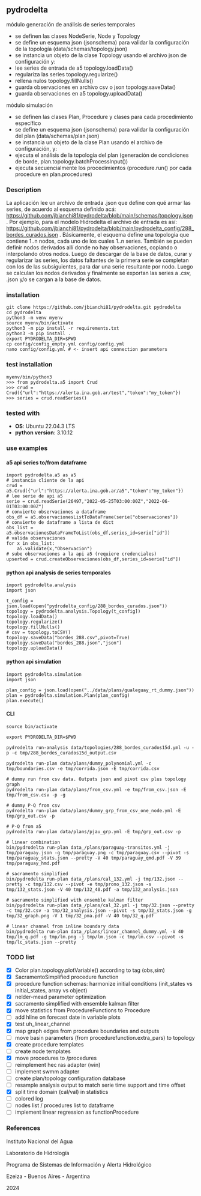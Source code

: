 ## pydrodelta

módulo generación de análisis de series temporales

- se definen las clases NodeSerie, Node y Topology
- se define un esquema json (jsonschema) para validar la configuración de la topología (data/schemas/topology.json)
- se instancia un objeto de la clase Topology usando el archivo json de configuración y:
- lee series de entrada de a5 topology.loadData()
- regulariza las series topology.regularize()
- rellena nulos topology.fillNulls()
- guarda observaciones en archivo csv o json topology.saveData()
- guarda observaciones en a5 topology.uploadData() 

módulo simulación

- se definen las clases Plan, Procedure y clases para cada procedimiento específico
- se define un esquema json (jsonschema) para validar la configuración del plan (data/schemas/plan.json) 
- se instancia un objeto de la clase Plan usando el archivo de configuración, y:
- ejecuta el análisis de la topología del plan (generación de condiciones de borde, plan.topology.batchProcessInput())
- ejecuta secuencialmente los procedimientos (procedure.run() por cada procedure en plan.procedures)

### Description

La aplicación lee un archivo de entrada .json que define con qué armar las series, de acuerdo al esquema definido acá: https://github.com/jbianchi81/pydrodelta/blob/main/schemas/topology.json . Por ejemplo, para el modelo Hidrodelta el archivo de entrada es así: https://github.com/jbianchi81/pydrodelta/blob/main/pydrodelta_config/288_bordes_curados.json . Básicamente, el esquema define una topología que contiene 1..n nodos, cada uno de los cuales 1..n series. También se pueden definir nodos derivados allí donde no hay observaciones, copiando o interpolando otros nodos. Luego de descargar de la base de datos, curar y regularizar las series, los datos faltantes de la primera serie se completan con los de las subsiguientes, para dar una serie resultante por nodo. Luego se calculan los nodos derivados y finalmente se exportan las series a .csv, .json y/o se cargan a la base de datos.

### installation

    git clone https://github.com/jbianchi81/pydrodelta.git pydrodelta
    cd pydrodelta
    python3 -m venv myenv
    source myenv/bin/activate
    python3 -m pip install -r requirements.txt
    python3 -m pip install .
    export PYDRODELTA_DIR=$PWD
    cp config/config_empty.yml config/config.yml
    nano config/config.yml # <- insert api connection parameters

### test installation

    myenv/bin/python3
    >>> from pydrodelta.a5 import Crud
    >>> crud = Crud({"url":"https://alerta.ina.gob.ar/test","token":"my_token"})
    >>> series = crud.readSeries()

### tested with

- **OS**: Ubuntu 22.04.3 LTS
- **python version**: 3.10.12

### use examples

#### a5 api series to/from dataframe

    import pydrodelta.a5 as a5
    # instancia cliente de la api
    crud = a5.Crud({"url":"https://alerta.ina.gob.ar/a5","token":"my_token"})
    # lee serie de api a5
    serie = crud.readSerie(26497,"2022-05-25T03:00:00Z","2022-06-01T03:00:00Z")
    # convierte observaciones a dataframe 
    obs_df = a5.observacionesListToDataFrame(serie["observaciones"]) 
    # convierte de dataframe a lista de dict
    obs_list = a5.observacionesDataFrameToList(obs_df,series_id=serie["id"])
    # valida observaciones
    for x in obs_list:
        a5.validate(x,"Observacion")
    # sube observaciones a la api a5 (requiere credenciales)
    upserted = crud.createObservaciones(obs_df,series_id=serie["id"])

#### python api analysis de series temporales

    import pydrodelta.analysis
    import json

    t_config = json.load(open("pydrodelta_config/288_bordes_curados.json"))
    topology = pydrodelta.analysis.Topology(t_config])
    topology.loadData()
    topology.regularize()
    topology.fillNulls()
    # csv = topology.toCSV()
    topology.saveData("bordes_288.csv",pivot=True)
    topology.saveData("bordes_288.json","json")
    topology.uploadData()

#### python api simulation

    import pydrodelta.simulation
    import json

    plan_config = json.load(open("../data/plans/gualeguay_rt_dummy.json"))
    plan = pydrodelta.simulation.Plan(plan_config)
    plan.execute()

#### CLI

    source bin/activate
    
    export PYDRODELTA_DIR=$PWD

    pydrodelta run-analysis data/topologies/288_bordes_curados15d.yml -u -p -c tmp/288_bordes_curados15d_output.csv

    pydrodelta run-plan data/plans/dummy_polynomial.yml -c tmp/boundaries.csv -e tmp/corrida.json -E tmp/corrida.csv

    # dummy run from csv data. Outputs json and pivot csv plus topology graph 
    pydrodelta run-plan data/plans/from_csv.yml -e tmp/from_csv.json -E tmp/from_csv.csv -p -g

    # dummy P-Q from csv
    pydrodelta run-plan data/plans/dummy_grp_from_csv_one_node.yml -E tmp/grp_out.csv -p

    # P-Q from a5
    pydrodelta run-plan data/plans/pjau_grp.yml -E tmp/grp_out.csv -p

    # linear combination
    bin/pydrodelta run-plan data_/plans/paraguay-transitos.yml -j tmp/paraguay.json -g tmp/paraguay.png -c tmp/paraguay.csv --pivot -s tmp/paraguay_stats.json --pretty -V 40 tmp/paraguay_qmd.pdf -V 39 tmp/paraguay_hmd.pdf

    # sacramento simplified
    bin/pydrodelta run-plan data_/plans/cal_132.yml -j tmp/132.json --pretty -c tmp/132.csv --pivot -e tmp/prono_132.json -s tmp/132_stats.json -V 40 tmp/132_40.pdf -a tmp/132_analysis.json

    # sacramento simplified with ensemble kalman filter
    bin/pydrodelta run-plan data_/plans/cal_32.yml -j tmp/32.json --pretty -c tmp/32.csv -a tmp/32_analysis.json --pivot -s tmp/32_stats.json -g tmp/32_graph.png -V 1 tmp/32_pma.pdf -V 40 tmp/32_q.pdf

    # linear channel from inline boundary data
    bin/pydrodelta run-plan data_/plans/linear_channel_dummy.yml -V 40 tmp/lm_q.pdf -g tmp/lm.png -j tmp/lm.json -c tmp/lm.csv --pivot -s tmp/lc_stats.json --pretty 

### TODO list

- [x] Color plan.topology.plotVariable() according to tag (obs,sim)
- [x] SacramentoSimplified procedure function
- [x] procedure function schemas: harmonize initial conditions (init_states vs initial_states, array vs object)
- [x] nelder-mead parameter optimization
- [x] sacramento simplified with ensemble kalman filter
- [x] move statistics from ProcedureFunctions to Procedure
- [ ] add hline on forecast date in variable plots
- [x] test uh_linear_channel
- [x] map graph edges from procedure boundaries and outputs
- [ ] move basin parameters (from procedurefunction.extra_pars) to topology
- [x] create procedure templates
- [ ] create node templates
- [x] move procedures to /procedures
- [ ] reimplement hec ras adapter (win)
- [ ] implement swmm adapter
- [ ] create plan/topology configuration database  
- [ ] resample analysis output to match serie time support and time offset
- [x] split time domain (cal/val) in statistics
- [ ] colored log
- [ ] nodes list / procedures list to dataframe
- [ ] implement linear regression as functionProcedure

### References

Instituto Nacional del Agua

Laboratorio de Hidrología

Programa de Sistemas de Información y Alerta Hidrológico

Ezeiza - Buenos Aires - Argentina

2024